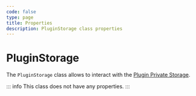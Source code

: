 ```yaml
---
code: false
type: page
title: Properties
description: PluginStorage class properties
---
```


# PluginStorage

The `PluginStorage` class allows to interact with the [Plugin Private Storage](/core/2/guides/some-link).  

::: info
This class does not have any properties.
:::
